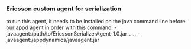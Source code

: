 ### Ericsson custom agent for serialization

to run this agent, it needs to be installed on the java command line before our appd agent in order with this command:
-javaagent:/path/to/EricssonSerializerAgent-1.0.jar ..... -javaagent:/appdynamics/javaagent.jar

